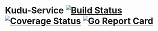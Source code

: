 # Kudu-Service [![Build Status](https://travis-ci.org/rnd/kudu-service.svg?branch=master)](https://travis-ci.org/rnd/kudu-service) [![Coverage Status](https://coveralls.io/repos/github/rnd/kudu-service/badge.svg?branch=master)](https://coveralls.io/github/rnd/kudu-service?branch=master) [![Go Report Card](https://goreportcard.com/badge/github.com/rnd/kudu-service)](https://goreportcard.com/report/github.com/rnd/kudu-service)
